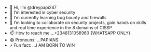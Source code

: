 - 👋 Hi, I’m @dreypapi247
- 👀 I’m interested in cyber security 
- 🌱 I’m currently learning bug bounty and firewalls
- 💞️ I’m looking to collaborate on security projects, gain hands on skills and real time experience in the 8 domains of CISSP
- 📫 How to reach me ...+2348131058960 {WHATSAPP ONLY}
- 😄 Pronouns: ...PAPIANS
- ⚡ Fun fact: ...I AM BORN TO WIN

<!---
dreypapi247/dreypapi247 is a ✨ special ✨ repository because its `README.md` (this file) appears on your GitHub profile.
You can click the Preview link to take a look at your changes.
--->

